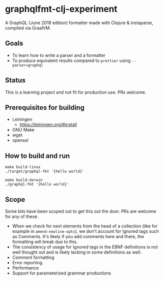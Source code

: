 # graphqlfmt-clj-experiment

A GraphQL (June 2018 edition) formatter made with Clojure & instaparse,
compiled via GraalVM.

## Goals

- To learn how to write a parser and a formatter
- To produce equivalent results compared to `prettier` using `--parser=graphql`

## Status

This is a learning project and not fit for production use. PRs welcome.

## Prerequisites for building

- Leiningen
  - https://leiningen.org/#install
- GNU Make
- wget
- openssl

## How to build and run

```
make build-linux
./target/graphql-fmt '{hello world}'

make build-darwin
./graphql-fmt '{hello world}'
```

## Scope

Some bits have been scoped out to get this out the door. PRs are welcome for
any of these.

- When we check for next elements from the head of a collection (like for
  example in `amend-newline-opts`), we don't account for Ignored tags such as
  Comments. It's likely if you add comments here and there, the formatting will
  break due to this.
- The consistency of usage for Ignored tags in the EBNF definitions is not well
  thought out and is likely lacking in some definitions as well.
- Comment formatting
- Error reporting
- Performance
- Support for parameterized grammar productions
